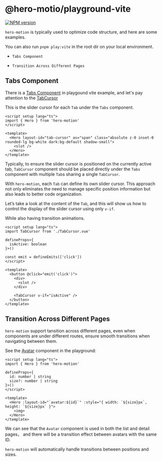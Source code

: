 # @hero-motio/playground-vite

[![NPM version](https://img.shields.io/npm/v/hero-motion)](https://www.npmjs.com/package/hero-motion)

`hero-motion` is typically used to optimize code structure, and here are some examples.

You can also run `pnpm play:vite` in the root dir on your local environment.

- `Tabs Component`

- `Transition Across Different Pages`

## Tabs Component

There is a [Tabs Component]('./playground/vite/components/Tabs') in playgound vite example, and let's pay attention to the [TabCursor]('./playground/vite/components/Tabs/TabCursor.vue')

This is the slider cursor for each `Tab` under the `Tabs` component.

```vue
<script setup lang="ts">
import { Hero } from 'hero-motion'
</script>

<template>
  <Hero layout-id="tab-cursor" as="span" class="absolute z-0 inset-0 rounded-lg bg-white dark:bg-default shadow-small">
    <slot />
  </Hero>
</template>
```

Typically, to ensure the slider cursor is positioned on the currently active tab, `TabCursor` component should be placed directly under the `Tabs` component with multiple `Tab`s sharing a single `TabCursor`.

With `hero-motion`, each `Tab` can define its own slider cursor. This approach not only eliminates the need to manage specific position information but also leads to better code organization.

Let’s take a look at the content of the `Tab`, and this will show us how to control the display of the slider cursor using only `v-if`.

While also having transition animations.

```vue
<script setup lang="ts">
import TabCursor from './TabCursor.vue'

defineProps<{
  isActive: boolean
}>()

const emit = defineEmits(['click'])
</script>

<template>
  <button @click="emit('click')">
    <div>
      <slot />
    </div>

    <TabCursor v-if="isActive" />
  </button>
</template>
```

## Transition Across Different Pages

`hero-motion` support tansition across different pages, even when components are under different routes, ensure smooth transitions when navigating between them.

See the [Avatar]('./playground/vite/components/Avatar.vue') component in the playground:

```vue
<script setup lang="ts">
import { Hero } from 'hero-motion'

defineProps<{
  id: number | string
  size?: number | string
}>()
</script>

<template>
  <Hero :layout-id="`avatar:${id}`" :style="{ width: `${size}px`, height: `${size}px` }">
    <img>
  </Hero>
</template>
```

We can see that the `Avatar` component is used in both the list and detail pages， and there will be a transition effect between avatars with the same ID.

`hero-motion` will automatically handle transitions between positions and sizes.
